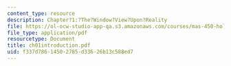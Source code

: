 ```yaml
---
content_type: resource
description: Chapter?1:?The?Window?View?Upon?Reality
file: https://ol-ocw-studio-app-qa.s3.amazonaws.com/courses/mas-450-holographic-imaging-spring-2003/f337d78614502785d33626b13c588ed7_ch01introduction.pdf
file_type: application/pdf
resourcetype: Document
title: ch01introduction.pdf
uid: f337d786-1450-2785-d336-26b13c588ed7
---
```


